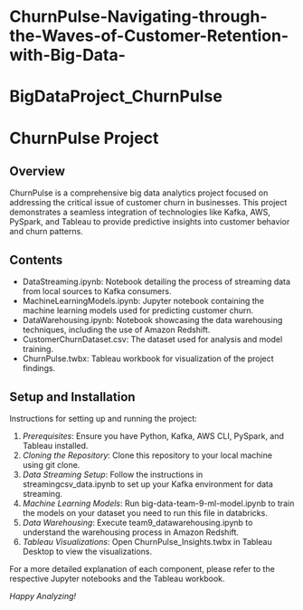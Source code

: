 # ChurnPulse-Navigating-through-the-Waves-of-Customer-Retention-with-Big-Data-
# BigDataProject_ChurnPulse
# ChurnPulse Project

## Overview
ChurnPulse is a comprehensive big data analytics project focused on addressing the critical issue of customer churn in businesses. This project demonstrates a seamless integration of technologies like Kafka, AWS, PySpark, and Tableau to provide predictive insights into customer behavior and churn patterns.

## Contents
- DataStreaming.ipynb: Notebook detailing the process of streaming data from local sources to Kafka consumers.
- MachineLearningModels.ipynb: Jupyter notebook containing the machine learning models used for predicting customer churn.
- DataWarehousing.ipynb: Notebook showcasing the data warehousing techniques, including the use of Amazon Redshift.
- CustomerChurnDataset.csv: The dataset used for analysis and model training.
- ChurnPulse.twbx: Tableau workbook for visualization of the project findings.

## Setup and Installation
Instructions for setting up and running the project:
1. *Prerequisites*: Ensure you have Python, Kafka, AWS CLI, PySpark, and Tableau installed.
2. *Cloning the Repository*: Clone this repository to your local machine using git clone.
3. *Data Streaming Setup*: Follow the instructions in streamingcsv_data.ipynb to set up your Kafka environment for data streaming.
4. *Machine Learning Models*: Run big-data-team-9-ml-model.ipynb to train the models on your dataset you need to run this file in databricks.
5. *Data Warehousing*: Execute team9_datawarehousing.ipynb to understand the warehousing process in Amazon Redshift.
6. *Tableau Visualizations*: Open ChurnPulse_Insights.twbx in Tableau Desktop to view the visualizations.

For a more detailed explanation of each component, please refer to the respective Jupyter notebooks and the Tableau workbook.

*Happy Analyzing!*
